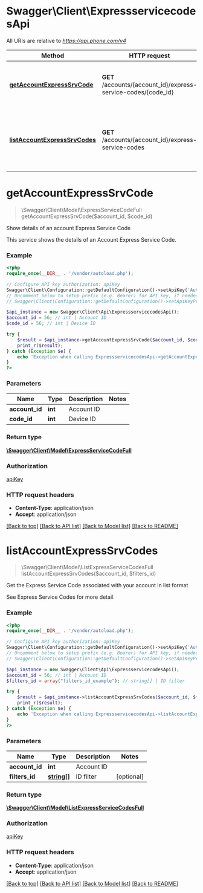 # Swagger\Client\ExpressservicecodesApi

All URIs are relative to *https://api.phone.com/v4*

Method | HTTP request | Description
------------- | ------------- | -------------
[**getAccountExpressSrvCode**](ExpressservicecodesApi.md#getAccountExpressSrvCode) | **GET** /accounts/{account_id}/express-service-codes/{code_id} | Show details of an account Express Service Code
[**listAccountExpressSrvCodes**](ExpressservicecodesApi.md#listAccountExpressSrvCodes) | **GET** /accounts/{account_id}/express-service-codes | Get the Express Service Code associated with your account in list format


# **getAccountExpressSrvCode**
> \Swagger\Client\Model\ExpressServiceCodeFull getAccountExpressSrvCode($account_id, $code_id)

Show details of an account Express Service Code

This service shows the details of an Account Express Service Code.

### Example
```php
<?php
require_once(__DIR__ . '/vendor/autoload.php');

// Configure API key authorization: apiKey
Swagger\Client\Configuration::getDefaultConfiguration()->setApiKey('Authorization', 'YOUR_API_KEY');
// Uncomment below to setup prefix (e.g. Bearer) for API key, if needed
// Swagger\Client\Configuration::getDefaultConfiguration()->setApiKeyPrefix('Authorization', 'Bearer');

$api_instance = new Swagger\Client\Api\ExpressservicecodesApi();
$account_id = 56; // int | Account ID
$code_id = 56; // int | Device ID

try {
    $result = $api_instance->getAccountExpressSrvCode($account_id, $code_id);
    print_r($result);
} catch (Exception $e) {
    echo 'Exception when calling ExpressservicecodesApi->getAccountExpressSrvCode: ', $e->getMessage(), PHP_EOL;
}
?>
```

### Parameters

Name | Type | Description  | Notes
------------- | ------------- | ------------- | -------------
 **account_id** | **int**| Account ID |
 **code_id** | **int**| Device ID |

### Return type

[**\Swagger\Client\Model\ExpressServiceCodeFull**](../Model/ExpressServiceCodeFull.md)

### Authorization

[apiKey](../../README.md#apiKey)

### HTTP request headers

 - **Content-Type**: application/json
 - **Accept**: application/json

[[Back to top]](#) [[Back to API list]](../../README.md#documentation-for-api-endpoints) [[Back to Model list]](../../README.md#documentation-for-models) [[Back to README]](../../README.md)

# **listAccountExpressSrvCodes**
> \Swagger\Client\Model\ListExpressServiceCodesFull listAccountExpressSrvCodes($account_id, $filters_id)

Get the Express Service Code associated with your account in list format

See Express Service Codes for more detail.

### Example
```php
<?php
require_once(__DIR__ . '/vendor/autoload.php');

// Configure API key authorization: apiKey
Swagger\Client\Configuration::getDefaultConfiguration()->setApiKey('Authorization', 'YOUR_API_KEY');
// Uncomment below to setup prefix (e.g. Bearer) for API key, if needed
// Swagger\Client\Configuration::getDefaultConfiguration()->setApiKeyPrefix('Authorization', 'Bearer');

$api_instance = new Swagger\Client\Api\ExpressservicecodesApi();
$account_id = 56; // int | Account ID
$filters_id = array("filters_id_example"); // string[] | ID filter

try {
    $result = $api_instance->listAccountExpressSrvCodes($account_id, $filters_id);
    print_r($result);
} catch (Exception $e) {
    echo 'Exception when calling ExpressservicecodesApi->listAccountExpressSrvCodes: ', $e->getMessage(), PHP_EOL;
}
?>
```

### Parameters

Name | Type | Description  | Notes
------------- | ------------- | ------------- | -------------
 **account_id** | **int**| Account ID |
 **filters_id** | [**string[]**](../Model/string.md)| ID filter | [optional]

### Return type

[**\Swagger\Client\Model\ListExpressServiceCodesFull**](../Model/ListExpressServiceCodesFull.md)

### Authorization

[apiKey](../../README.md#apiKey)

### HTTP request headers

 - **Content-Type**: application/json
 - **Accept**: application/json

[[Back to top]](#) [[Back to API list]](../../README.md#documentation-for-api-endpoints) [[Back to Model list]](../../README.md#documentation-for-models) [[Back to README]](../../README.md)

